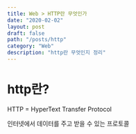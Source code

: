 ```yaml
---
title: Web > HTTP란 무엇인가
date: "2020-02-02"
layout: post
draft: false
path: "/posts/http"
category: "Web"
description: "http란 무엇인지 정리"
---
```


# http란?
HTTP = HyperText Transfer Protocol

인터넷에서 데이터를 주고 받을 수 있는 프로토콜

